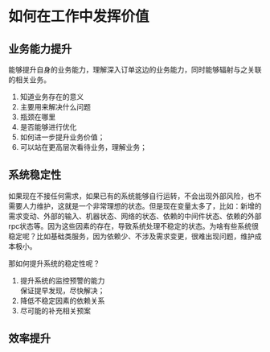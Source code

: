 # 如何在工作中发挥价值


## 业务能力提升
能够提升自身的业务能力，理解深入订单这边的业务能力，同时能够辐射与之关联的相关业务。
1. 知道业务存在的意义
2. 主要用来解决什么问题
3. 瓶颈在哪里
4. 是否能够进行优化
5. 如何进一步提升业务价值；
6. 可以站在更高层次看待业务，理解业务；

## 系统稳定性
如果现在不接任何需求，如果已有的系统能够自行运转，不会出现外部风险，也不需要人力维护，这就是一个非常理想的状态。但是现在变量太多了，比如：新增的需求变动、外部的输入、机器状态、网络的状态、依赖的中间件状态、依赖的外部rpc状态等。因为这些因素的存在，导致系统处理不稳定的状态。为啥有些系统很稳定呢？比如基础类服务，因为依赖少、不涉及需求变更，很难出现问题，维护成本极小。

那如何提升系统的稳定性呢？
1. 提升系统的监控预警的能力  
保证提早发现，尽快解决；
2. 降低不稳定因素的依赖关系
3. 尽可能的补充相关预案


## 效率提升

## 

